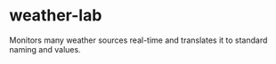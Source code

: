 # weather-lab
Monitors many weather sources real-time and translates it to standard naming and values. 
